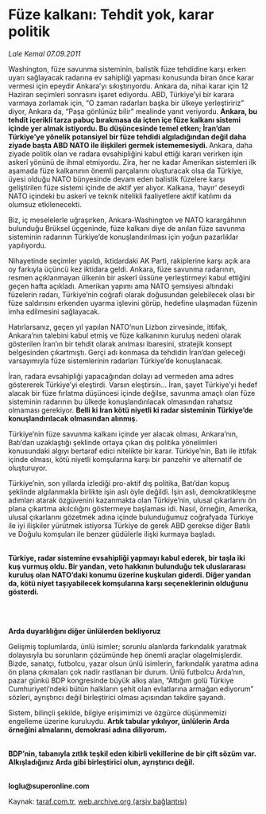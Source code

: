 # Füze kalkanı: Tehdit yok, karar politik

*Lale Kemal 07.09.2011*

<div class="yazi"><p>Washington, füze savunma sisteminin, balistik füze tehdidine karşı erken uyarı sağlayacak radarına ev sahipliği yapması konusunda biran önce karar vermesi için epeydir Ankara’yı sıkıştırıyordu. Ankara da, nihai karar için 12 Haziran seçimleri sonrasını işaret ediyordu. ABD, Türkiye’yi bir karara varmaya zorlamak için, “O zaman radarları başka bir ülkeye yerleştiririz” diyor, Ankara da, “Paşa gönlünüz bilir” mealinde yanıt veriyordu. <b>Ankara, bu tehdit içerikli tarza pabuç bırakmasa da içten içe füze kalkanı sistemi içinde yer almak istiyordu. Bu düşüncesinde temel etken; İran’dan Türkiye’ye yönelik potansiyel bir füze tehdidi algıladığından değil daha ziyade başta ABD NATO ile ilişkileri germek istememesiydi. </b>Ankara, daha ziyade politik olan ve radara evsahipliğini kabul ettiği kararı verirken işin askerî yönünü de ihmal etmiyordu. Zira, her ne kadar Amerikan sistemleri ilk aşamada füze kalkanının önemli parçalarını oluşturacak olsa da Türkiye, üyesi olduğu NATO bünyesinde devam eden balistik füzelere karşı geliştirilen füze sistemi içinde de aktif yer alıyor. Kalkana, ‘hayır’ deseydi NATO içindeki bu askerî ve teknik nitelikli faaliyetlere aktif katılımı da olumsuz etkilenecekti. </p>
<p>Biz, iç meselelerle uğraşırken, Ankara-Washington ve NATO karargâhının bulunduğu Brüksel üçgeninde, füze kalkanı diye de anılan füze savunma sisteminin radarının Türkiye’de konuşlandırılması için yoğun pazarlıklar yapılıyordu. </p>
<p>Nihayetinde seçimler yapıldı, iktidardaki AK Parti, rakiplerine karşı açık ara oy farkıyla üçüncü kez iktidara geldi. Ankara, füze savunma radarının, resmen açıklanmayan ülkenin bir askerî üssüne yerleştirmeyi kabul ettiğini geçen hafta açıkladı. Amerikan yapımı ama NATO şemsiyesi altındaki füzelerin radarı, Türkiye’nin coğrafi olarak doğusundan gelebilecek olası bir füze saldırısını erkenden uyarma işlevini görüp, hedefine ulaşmadan füzenin imha edilmesini sağlayacak.</p>
<p>Hatırlarsanız, geçen yıl yapılan NATO’nun Lizbon zirvesinde, ittifak, Ankara’nın talebini kabul etmiş ve füze kalkanının kuruluş nedeni olarak gösterilen İran’ın bir tehdit olarak anılması ibaresini, stratejik konsept belgesinden çıkartmıştı. Gerçi adı konmasa da tehdidin İran’dan geleceği varsayımıyla füze sistemlerinin radarları Türkiye’de konuşlanacak. </p>
<p>İran, radara evsahipliği yapacağından dolayı ad vermeden ama adres göstererek Türkiye’yi eleştirdi. Varsın eleştirsin... İran, şayet Türkiye’yi hedef alacak bir füze fırlatma düşüncesi içinde değilse, savunma amaçlı olan füze sisteminin radarının bu ülkede konuşlandırılacak olmasından rahatsız olmaması gerekiyor. <b>Belli ki İran kötü niyetli ki radar sisteminin Türkiye’de konuşlandırılacak olmasından alınmış. </b></p>
<p>Türkiye’nin füze savunma kalkanı içinde yer alacak olması, Ankara’nın, Batı’dan uzaklaştığı şeklinde ortaya çıkan dış politika yönelimleri konusundaki algıyı bertaraf edici nitelikte bir karar. Türkiye’nin, Batı ile ittifak içinde olması, kötü niyetli komşularına karşı bir panzehir ve alternatif de oluşturuyor. </p>
<p>Türkiye’nin, son yıllarda izlediği pro-aktif dış politika, Batı’dan kopuş şeklinde algılanmakla birlikte işin aslı öyle değildi. İşin aslı, demokratikleşme adımları atarak özgüvenini kazanmakta olan Türkiye’nin, ulusal çıkarlarını ön plana çıkartma akılcılığını göstermeye başlaması idi. Nasıl, örneğin, Amerika, ulusal çıkarlarını gözetmek adına içinde bulunduğumuz coğrafyada Türkiye ile iyi ilişkiler yürütmek istiyorsa Türkiye de gerek ABD gerekse diğer Batılı ve Doğulu komşuları ile benzer güdülerle ilişki kurmaya başladı.</p>
<p><b><br/>Türkiye, radar sistemine evsahipliği yapmayı kabul ederek, bir taşla iki kuş vurmuş oldu. Bir yandan, veto hakkının bulunduğu tek uluslararası kuruluş olan NATO’daki konumu üzerine kuşkuları giderdi. Diğer yandan da, kötü niyet taşıyabilecek komşularına karşı seçeneklerinin olduğunu gösterdi. </b></p>
<p><b> </b></p>
<p><b><br/>Arda duyarlılığını diğer ünlülerden bekliyoruz</b></p>
<p>Gelişmiş toplumlarda, ünlü isimler; sorunlu alanlarda farkındalık yaratmak dolayısıyla bu sorunların çözümünde hep önemli araçlar olagelmişlerdir. Bizde, sanatçı, futbolcu, yazar olsun ünlü isimlerin, farkındalık yaratma adına ön plana çıkmaları çok nadir rastlanan bir durum. Ünlü futbolcu Arda’nın, pazar günkü BDP kongresinde büyük alkış alan, “Attığım golü Türkiye Cumhuriyeti’ndeki bütün halkların şehit olan evlatlarına armağan ediyorum” sözleri, ayrıştırıcı değil birleştirici olması açısından takdire şayandı. </p>
<p>Sistem, bilinçli şekilde, bilgiye erişimimizi ve özgürce düşünmemizi engelleme üzerine kuruluydu. <b>Artık tabular yıkılıyor, ünlülerin Arda örneğini almalarını, demokrasi adına diliyorum. </b></p>
<p><b><br/>BDP’nin, tabanıyla zıtlık teşkil eden kibirli vekillerine de bir çift sözüm var. Alkışladığınız Arda gibi birleştirici olun, ayrıştırıcı değil.</b> </p>
<p><b><br/>loglu@superonline.com</b></p>
</div>

Kaynak: [taraf.com.tr](http://www.taraf.com.tr/lale-kemal/makale-fuze-kalkani-tehdit-yok-karar-politik.htm), [web.archive.org (arşiv bağlantısı)](http://web.archive.org/web/20130817060950/http://www.taraf.com.tr/lale-kemal/makale-fuze-kalkani-tehdit-yok-karar-politik.htm)
